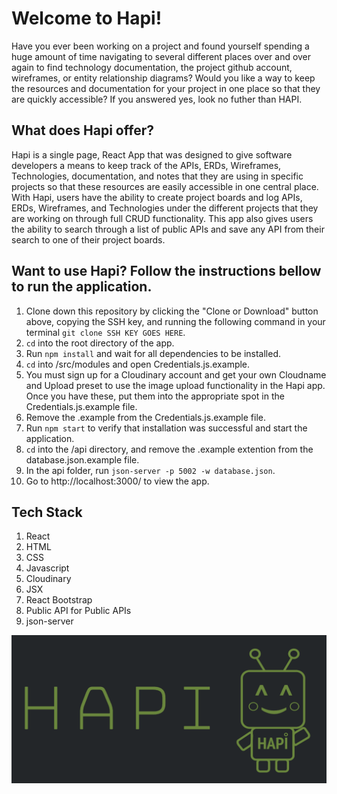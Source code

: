 # Welcome to Hapi! 
Have you ever been working on a project and found yourself spending a huge amount of time navigating to several different places over and over again to find technology documentation, the project github account, wireframes, or entity relationship diagrams? Would you like a way to keep the resources and documentation for your project in one place so that they are quickly accessible? If you answered yes, look no futher than HAPI.

## What does Hapi offer?
Hapi is a single page, React App that was designed to give software developers a means to keep track of the APIs, ERDs, Wireframes, Technologies, documentation, and notes that they are using in specific projects so that these resources are easily accessible in one central place. With Hapi, users have the ability to create project boards and log APIs, ERDs, Wireframes, and Technologies under the different projects that they are working on through full CRUD functionality. This app also gives users the ability to search through a list of public APIs and save any API from their search to one of their project boards.


## Want to use Hapi? Follow the instructions bellow to run the application.

1. Clone down this repository by clicking the "Clone or Download" button above, copying the SSH key, and running the following command in your terminal `git clone SSH KEY GOES HERE`.
1. `cd` into the root directory of the app.
1. Run `npm install` and wait for all dependencies to be installed.
1. `cd` into /src/modules and open Credentials.js.example.
1. You must sign up for a Cloudinary account and get your own Cloudname and Upload preset to use the image upload functionality in the Hapi app. Once you have these, put them into the appropriate spot in the Credentials.js.example file.
1. Remove the .example from the Credentials.js.example file.
1. Run `npm start` to verify that installation was successful and start the application.
1. `cd` into the /api directory, and remove the .example extention from the database.json.example file. 
1. In the api folder, run `json-server -p 5002 -w database.json`.
1. Go to http://localhost:3000/ to view the app. 

## Tech Stack
1. React
1. HTML
1. CSS 
1. Javascript
1. Cloudinary 
1. JSX
1. React Bootstrap 
1. Public API for Public APIs 
1. json-server 

![ Logo ](./HapiLogoRobot.png)
